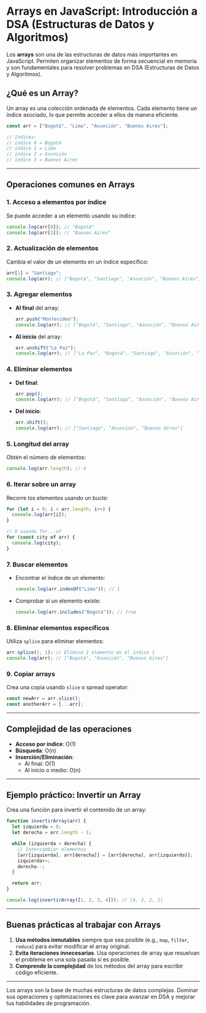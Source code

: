 # Arrays en JavaScript: Introducción a DSA (Estructuras de Datos y Algoritmos)

Los **arrays** son una de las estructuras de datos más importantes en JavaScript. Permiten organizar elementos de forma secuencial en memoria y son fundamentales para resolver problemas en DSA (Estructuras de Datos y Algoritmos).

## ¿Qué es un Array?

Un array es una colección ordenada de elementos. Cada elemento tiene un índice asociado, lo que permite acceder a ellos de manera eficiente.

```js
const arr = ["Bogotá", "Lima", "Asunción", "Buenos Aires"];

// Indices:
// indice 0 = Bogotá
// indice 1 = Lima
// indice 2 = Asunción
// indice 3 = Buenos Aires
```

---

## Operaciones comunes en Arrays

### 1. **Acceso** a elementos por índice

Se puede acceder a un elemento usando su índice:

```js
console.log(arr[0]); // "Bogotá"
console.log(arr[3]); // "Buenos Aires"
```

### 2. **Actualización** de elementos

Cambia el valor de un elemento en un índice específico:

```js
arr[1] = "Santiago";
console.log(arr); // ["Bogotá", "Santiago", "Asunción", "Buenos Aires"]
```

### 3. **Agregar elementos**

- **Al final** del array:
  ```js
  arr.push("Montevideo");
  console.log(arr); // ["Bogotá", "Santiago", "Asunción", "Buenos Aires", "Montevideo"]
  ```
- **Al inicio** del array:
  ```js
  arr.unshift("La Paz");
  console.log(arr); // ["La Paz", "Bogotá", "Santiago", "Asunción", "Buenos Aires", "Montevideo"]
  ```

### 4. **Eliminar elementos**

- **Del final**:
  ```js
  arr.pop();
  console.log(arr); // ["Bogotá", "Santiago", "Asunción", "Buenos Aires"]
  ```
- **Del inicio**:
  ```js
  arr.shift();
  console.log(arr); // ["Santiago", "Asunción", "Buenos Aires"]
  ```

### 5. **Longitud del array**

Obtén el número de elementos:

```js
console.log(arr.length); // 4
```

### 6. **Iterar sobre un array**

Recorre los elementos usando un bucle:

```js
for (let i = 0; i < arr.length; i++) {
  console.log(arr[i]);
}

// O usando for...of
for (const city of arr) {
  console.log(city);
}
```

### 7. **Buscar elementos**

- Encontrar el índice de un elemento:
  ```js
  console.log(arr.indexOf("Lima")); // 1
  ```
- Comprobar si un elemento existe:
  ```js
  console.log(arr.includes("Bogotá")); // true
  ```

### 8. **Eliminar elementos específicos**

Utiliza `splice` para eliminar elementos:

```js
arr.splice(1, 1); // Elimina 1 elemento en el índice 1
console.log(arr); // ["Bogotá", "Asunción", "Buenos Aires"]
```

### 9. **Copiar arrays**

Crea una copia usando `slice` o spread operator:

```js
const newArr = arr.slice();
const anotherArr = [...arr];
```

---

## Complejidad de las operaciones

- **Acceso por índice**: O(1)
- **Búsqueda**: O(n)
- **Inserción/Eliminación**:
  - Al final: O(1)
  - Al inicio o medio: O(n)

---

## Ejemplo práctico: Invertir un Array

Crea una función para invertir el contenido de un array:

```js
function invertirArray(arr) {
  let izquierda = 0;
  let derecha = arr.length - 1;

  while (izquierda < derecha) {
    // Intercambiar elementos
    [arr[izquierda], arr[derecha]] = [arr[derecha], arr[izquierda]];
    izquierda++;
    derecha--;
  }

  return arr;
}

console.log(invertirArray([1, 2, 3, 4])); // [4, 3, 2, 1]
```

---

## Buenas prácticas al trabajar con Arrays

1. **Usa métodos inmutables** siempre que sea posible (e.g., `map`, `filter`, `reduce`) para evitar modificar el array original.
2. **Evita iteraciones innecesarias**. Usa operaciones de array que resuelvan el problema en una sola pasada si es posible.
3. **Comprende la complejidad** de los métodos del array para escribir código eficiente.

---

Los arrays son la base de muchas estructuras de datos complejas. Dominar sus operaciones y optimizaciones es clave para avanzar en DSA y mejorar tus habilidades de programación.
